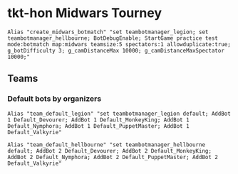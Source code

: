 # tkt-hon Midwars Tourney

    Alias "create_midwars_botmatch" "set teambotmanager_legion; set teambotmanager_hellbourne; BotDebugEnable; StartGame practice test mode:botmatch map:midwars teamsize:5 spectators:1 allowduplicate:true; g_botDifficulty 3; g_camDistanceMax 10000; g_camDistanceMaxSpectator 10000;"

## Teams

### Default bots by organizers

    Alias "team_default_legion" "set teambotmanager_legion default; AddBot 1 Default_Devourer; AddBot 1 Default_MonkeyKing; AddBot 1 Default_Nymphora; AddBot 1 Default_PuppetMaster; AddBot 1 Default_Valkyrie"

    Alias "team_default_hellbourne" "set teambotmanager_hellbourne default; AddBot 2 Default_Devourer; AddBot 2 Default_MonkeyKing; AddBot 2 Default_Nymphora; AddBot 2 Default_PuppetMaster; AddBot 2 Default_Valkyrie"
